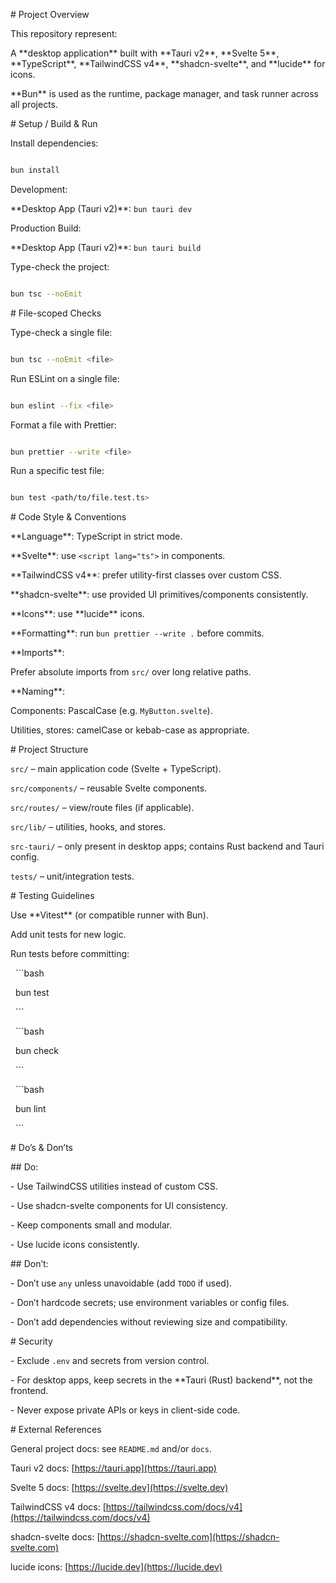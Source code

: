 \# Project Overview



This repository represent:

A \*\*desktop application\*\* built with \*\*Tauri v2\*\*, \*\*Svelte 5\*\*, \*\*TypeScript\*\*, \*\*TailwindCSS v4\*\*, \*\*shadcn-svelte\*\*, and \*\*lucide\*\* for icons.

\*\*Bun\*\* is used as the runtime, package manager, and task runner across all projects.



\# Setup / Build \& Run



Install dependencies:

```bash

bun install

```



Development:

\*\*Desktop App (Tauri v2)\*\*: `bun tauri dev`



Production Build:

\*\*Desktop App (Tauri v2)\*\*: `bun tauri build`



Type-check the project:

```bash

bun tsc --noEmit

```



\# File-scoped Checks



Type-check a single file:

```bash

bun tsc --noEmit <file>

```



Run ESLint on a single file:

```bash

bun eslint --fix <file>

```



Format a file with Prettier:

```bash

bun prettier --write <file>

```



Run a specific test file:

```bash

bun test <path/to/file.test.ts>

```



\# Code Style \& Conventions



\*\*Language\*\*: TypeScript in strict mode.

\*\*Svelte\*\*: use `<script lang="ts">` in components.

\*\*TailwindCSS v4\*\*: prefer utility-first classes over custom CSS.

\*\*shadcn-svelte\*\*: use provided UI primitives/components consistently.

\*\*Icons\*\*: use \*\*lucide\*\* icons.

\*\*Formatting\*\*: run `bun prettier --write .` before commits.

\*\*Imports\*\*:

Prefer absolute imports from `src/` over long relative paths.

\*\*Naming\*\*:

Components: PascalCase (e.g. `MyButton.svelte`).

Utilities, stores: camelCase or kebab-case as appropriate.



\# Project Structure



`src/` – main application code (Svelte + TypeScript).

`src/components/` – reusable Svelte components.

`src/routes/` – view/route files (if applicable).

`src/lib/` – utilities, hooks, and stores.

`src-tauri/` – only present in desktop apps; contains Rust backend and Tauri config.

`tests/` – unit/integration tests.



\# Testing Guidelines



Use \*\*Vitest\*\* (or compatible runner with Bun).



Add unit tests for new logic.



Run tests before committing:

  ```bash

  bun test

  ```

  ```bash

  bun check

  ```

  ```bash

  bun lint

  ```



\# Do’s \& Don’ts



\## Do:

\- Use TailwindCSS utilities instead of custom CSS.

\- Use shadcn-svelte components for UI consistency.

\- Keep components small and modular.

\- Use lucide icons consistently.



\## Don’t:

\- Don’t use `any` unless unavoidable (add `TODO` if used).

\- Don’t hardcode secrets; use environment variables or config files.

\- Don’t add dependencies without reviewing size and compatibility.



\# Security



\- Exclude `.env` and secrets from version control.

\- For desktop apps, keep secrets in the \*\*Tauri (Rust) backend\*\*, not the frontend.

\- Never expose private APIs or keys in client-side code.



\# External References



General project docs: see `README.md` and/or `docs`.

Tauri v2 docs: \[https://tauri.app](https://tauri.app)

Svelte 5 docs: \[https://svelte.dev](https://svelte.dev)

TailwindCSS v4 docs: \[https://tailwindcss.com/docs/v4](https://tailwindcss.com/docs/v4)

shadcn-svelte docs: \[https://shadcn-svelte.com](https://shadcn-svelte.com)

lucide icons: \[https://lucide.dev](https://lucide.dev)

